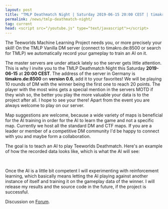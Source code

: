 ```yaml
---
layout: post
title: "TMLP Deathmatch Night | Saturday 2019-06-15 20:00 CEST | timakro.de:8500"
permalink: /news/tmlp-deathmatch-night/
tag: current
head: <script src="/youtube.js" type="text/javascript"></script>
---
```


The Teeworlds Machine Learning Project needs you, or more precisely your skill! On the TMLP Vanilla DM server (connect to timakro.de:8500 or search for TMLP) we automatically record your gameplay to train an AI on it.

The master servers are under attack lately so the server gets little attention. This is why I invite you to the TMLP Deathmatch Night this Saturday **2019-06-15** at **20:00 CEST**. The address of the server in Germany is **timakro.de:8500** on **version 0.6**, add it to your favorites! We will be playing 10 rounds of DM with the winner being the first one to reach 20 points. The player with the most wins gets a special mention in the servers MOTD if they wish so, the better you play the more valuable your data is to the project after all. I hope to see your there! Apart from the event you are always welcome to play on our server.

Map suggestions are welcome, because a wide variety of maps is beneficial for the AI training in order for the AI to learn the game and not a specific map. Currently we host all the standard DM and CTF maps. If you are a leader or member of a competitive DM community I'd be happy to connect with you and maybe form a collaboration.

The goal is to teach an AI to play Teeworlds Deathmatch. Here's an example of how the recorded data looks like, which is what the AI will see:
<div class="startvideo"><div class="video-container">
  <div class="ytplayer" data-id="8ocxnWipQDw"></div>
</div></div>
<br>

Once the AI is a little bit competent I will experimenting with reinforcement learning, which basically means letting the AI playing against another instance of itself and training it on the gameplay data of the winner. I will release my results and the source code in the future, if the project is successful.

Discussion on [Forum](https://forum.ddnet.tw/viewtopic.php?f=29&t=6821).
